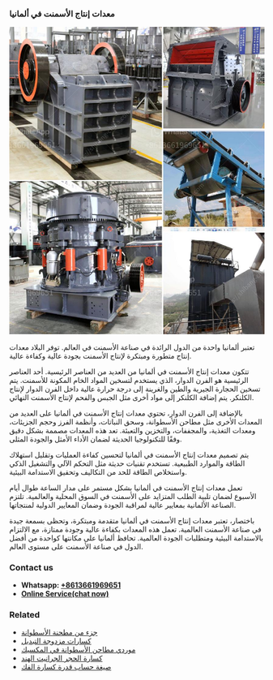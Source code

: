<h3>معدات إنتاج الأسمنت في ألمانيا</h3><img src='1701854185.jpg' alt=''><p>تعتبر ألمانيا واحدة من الدول الرائدة في صناعة الأسمنت في العالم. توفر البلاد معدات إنتاج متطورة ومبتكرة لإنتاج الأسمنت بجودة عالية وكفاءة عالية.</p><p>تتكون معدات إنتاج الأسمنت في ألمانيا من العديد من العناصر الرئيسية. أحد العناصر الرئيسية هو الفرن الدوار، الذي يستخدم لتسخين المواد الخام المكونة للأسمنت. يتم تسخين الحجارة الجيرية والطين والغرينة إلى درجة حرارة عالية داخل الفرن الدوار لإنتاج الكلنكر. يتم إضافة الكلنكر إلى مواد أخرى مثل الجبس والفحم لإنتاج الأسمنت النهائي.</p><p>بالإضافة إلى الفرن الدوار، تحتوي معدات إنتاج الأسمنت في ألمانيا على العديد من المعدات الأخرى مثل مطاحن الأسطوانة، وسحق النباتات، وأنظمة الفرز وحجم الجزيئات، ومعدات التغذية، والمجففات، والتخزين والتعبئة. تعد هذه المعدات مصممة بشكل دقيق وفقًا للتكنولوجيا الحديثة لضمان الأداء الأمثل والجودة المثلى.</p><p>يتم تصميم معدات إنتاج الأسمنت في ألمانيا لتحسين كفاءة العمليات وتقليل استهلاك الطاقة والموارد الطبيعية. تستخدم تقنيات حديثة مثل التحكم الآلي والتشغيل الذكي واستخلاص الطاقة للحد من التكاليف وتحقيق الاستدامة البيئية.</p><p>تعمل معدات إنتاج الأسمنت في ألمانيا بشكل مستمر على مدار الساعة طوال أيام الأسبوع لضمان تلبية الطلب المتزايد على الأسمنت في السوق المحلية والعالمية. تلتزم الصناعة الألمانية بمعايير عالية لمراقبة الجودة وضمان المعايير الدولية لمنتجاتها.</p><p>باختصار، تعتبر معدات إنتاج الأسمنت في ألمانيا متقدمة ومبتكرة، وتحظى بسمعة جيدة في صناعة الأسمنت العالمية. تعمل هذه المعدات بكفاءة عالية وجودة ممتازة، مع الالتزام بالاستدامة البيئية ومتطلبات الجودة العالمية. تحافظ ألمانيا على مكانتها كواحدة من أفضل الدول في صناعة الأسمنت على مستوى العالم.</p><h3>Contact us</h3><ul><li><strong>Whatsapp:&nbsp;<a href="https://wa.me/8613661969651">+8613661969651</a></strong></li><li><a href="https://swt.shibang-china.com/?git&amp;zhl&amp;معدات إنتاج الأسمنت في ألمانيا"><strong>Online Service(chat now)</strong></a></li></ul><h3>Related</h3><ul><li><a href='جزء من مطحنة الأسطوانة.md'>جزء من مطحنة الأسطوانة</a></li><li><a href='كسارات مزدوجة التبديل.md'>كسارات مزدوجة التبديل</a></li><li><a href='موردي مطاحن الأسطوانة في المكسيك.md'>موردي مطاحن الأسطوانة في المكسيك</a></li><li><a href='كسارة الحجر الجرانيت الهند.md'>كسارة الحجر الجرانيت الهند</a></li><li><a href='صيغة حساب قدرة كسارة الفك.md'>صيغة حساب قدرة كسارة الفك</a></li></ul>